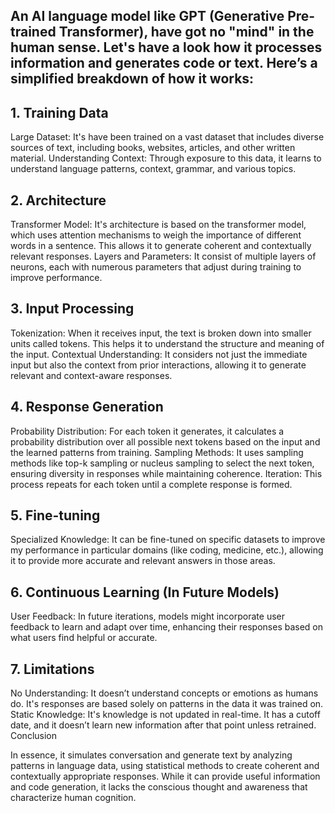 ## An AI language model like GPT (Generative Pre-trained Transformer), have got no "mind" in the human sense. Let's have a look how it processes information and generates code or text. Here’s a simplified breakdown of how it works:

## 1. Training Data
Large Dataset: It's have been trained on a vast dataset that includes diverse sources of text, including books, websites, articles, and other written material.
Understanding Context: Through exposure to this data, it learns to understand language patterns, context, grammar, and various topics.
## 2. Architecture
Transformer Model: It's architecture is based on the transformer model, which uses attention mechanisms to weigh the importance of different words in a sentence. This allows it to generate coherent and contextually relevant responses.
Layers and Parameters: It consist of multiple layers of neurons, each with numerous parameters that adjust during training to improve performance.
## 3. Input Processing
Tokenization: When it receives input, the text is broken down into smaller units called tokens. This helps it to understand the structure and meaning of the input.
Contextual Understanding: It considers not just the immediate input but also the context from prior interactions, allowing it to generate relevant and context-aware responses.
## 4. Response Generation
Probability Distribution: For each token it generates, it calculates a probability distribution over all possible next tokens based on the input and the learned patterns from training.
Sampling Methods: It uses sampling methods like top-k sampling or nucleus sampling to select the next token, ensuring diversity in responses while maintaining coherence.
Iteration: This process repeats for each token until a complete response is formed.
## 5. Fine-tuning
Specialized Knowledge: It can be fine-tuned on specific datasets to improve my performance in particular domains (like coding, medicine, etc.), allowing it to provide more accurate and relevant answers in those areas.
## 6. Continuous Learning (In Future Models)
User Feedback: In future iterations, models might incorporate user feedback to learn and adapt over time, enhancing their responses based on what users find helpful or accurate.
## 7. Limitations
No Understanding: It doesn’t understand concepts or emotions as humans do. It's responses are based solely on patterns in the data it was trained on.
Static Knowledge: It's knowledge is not updated in real-time. It has a cutoff date, and it doesn’t learn new information after that point unless retrained.
Conclusion

In essence, it simulates conversation and generate text by analyzing patterns in language data, using statistical methods to create coherent and contextually appropriate responses. While it can provide useful information and code generation, it lacks the conscious thought and awareness that characterize human cognition.
